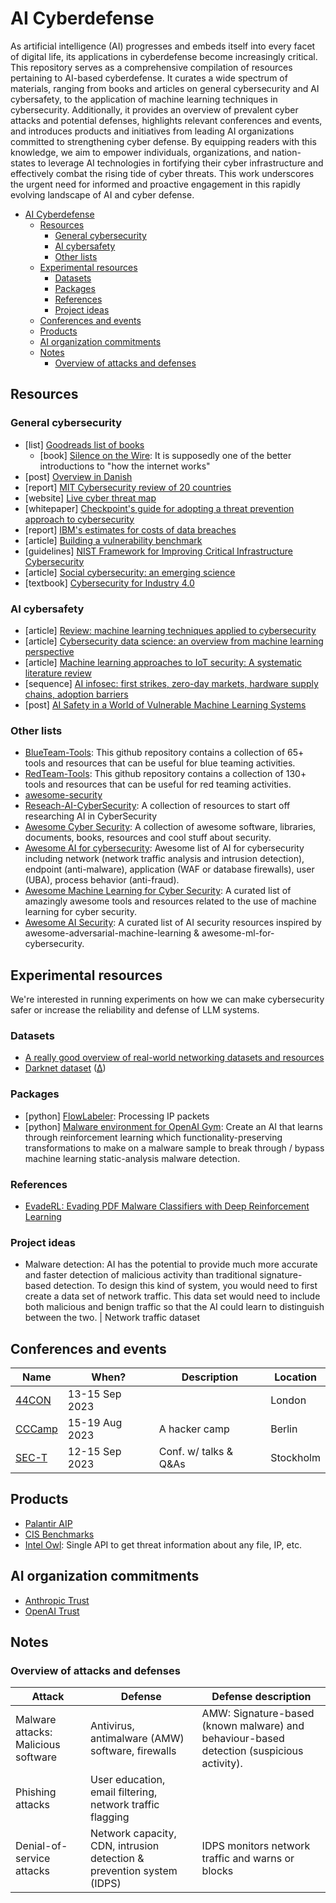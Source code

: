 # AI Cyberdefense

As artificial intelligence (AI) progresses and embeds itself into every facet of digital life, its applications in cyberdefense become increasingly critical. This repository serves as a comprehensive compilation of resources pertaining to AI-based cyberdefense. It curates a wide spectrum of materials, ranging from books and articles on general cybersecurity and AI cybersafety, to the application of machine learning techniques in cybersecurity. Additionally, it provides an overview of prevalent cyber attacks and potential defenses, highlights relevant conferences and events, and introduces products and initiatives from leading AI organizations committed to strengthening cyber defense. By equipping readers with this knowledge, we aim to empower individuals, organizations, and nation-states to leverage AI technologies in fortifying their cyber infrastructure and effectively combat the rising tide of cyber threats. This work underscores the urgent need for informed and proactive engagement in this rapidly evolving landscape of AI and cyber defense.

- [AI Cyberdefense](#ai-cyberdefense)
  - [Resources](#resources)
    - [General cybersecurity](#general-cybersecurity)
    - [AI cybersafety](#ai-cybersafety)
    - [Other lists](#other-lists)
  - [Experimental resources](#experimental-resources)
    - [Datasets](#datasets)
    - [Packages](#packages)
    - [References](#references)
    - [Project ideas](#project-ideas)
  - [Conferences and events](#conferences-and-events)
  - [Products](#products)
  - [AI organization commitments](#ai-organization-commitments)
  - [Notes](#notes)
    - [Overview of attacks and defenses](#overview-of-attacks-and-defenses)

## Resources

### General cybersecurity

- [list] [Goodreads list of books](https://www.goodreads.com/review/list/72754976?shelf=cybersecurity&sort=avg_rating#)
  - [book] [Silence on the Wire](https://cloudflare-ipfs.com/ipfs/bafykbzaced7qlzap77wrfegoup2djxbeafqeeasp47sgx563hmxhdnn4usfzg?filename=Michal%20Zalewski%20-%20Silence%20on%20the%20Wire_%20A%20Field%20Guide%20to%20Passive%20Reconnaissance%20and%20Indirect%20Attacks-No%20Starch%20Press%20%282005%29.pdf): It is supposedly one of the better introductions to "how the internet works"
- [post] [Overview in Danish](<https://www.bdo.dk/da-dk/services/advisory/cybersikkerhed?utm_source=bing&utm_medium=cpc&utm_campaign=Service%20-%20Cybersikkerhed%20(Dansk)&utm_term=Cyber%20Security&utm_content=Cyber%20Security>)
- [report] [MIT Cybersecurity review of 20 countries](https://www.technologyreview.com/2022/11/15/1063189/the-cyber-defense-index-2022-23/)
- [website] [Live cyber threat map](https://threatmap.checkpoint.com/)
- [whitepaper] [Checkpoint's guide for adopting a threat prevention approach to cybersecurity](https://pages.checkpoint.com/preventing-unknown-zero-day-attacks-whitepaper.html)
- [report] [IBM's estimates for costs of data breaches](https://www.ibm.com/reports/data-breach)
- [article] [Building a vulnerability benchmark](https://ietresearch.onlinelibrary.wiley.com/doi/10.1049/iet-ifs.2018.5647)
- [guidelines] [NIST Framework for Improving Critical Infrastructure Cybersecurity](https://www.baltimorecityschools.org/sites/default/files/inline-files/NIST.CSWP_.04162018.pdf)
- [article] [Social cybersecurity: an emerging science](https://link.springer.com/article/10.1007/s10588-020-09322-9)
- [textbook] [Cybersecurity for Industry 4.0](https://link.springer.com/book/10.1007/978-3-319-50660-9)

### AI cybersafety

- [article] [Review: machine learning techniques applied to cybersecurity](https://link.springer.com/article/10.1007/s13042-018-00906-1)
- [article] [Cybersecurity data science: an overview from machine learning perspective](https://link.springer.com/article/10.1186/s40537-020-00318-5)
- [article] [Machine learning approaches to IoT security: A systematic literature review](https://www.sciencedirect.com/science/article/pii/S2542660521000093)
- [sequence] [AI infosec: first strikes, zero-day markets, hardware supply chains, adoption barriers](https://www.lesswrong.com/posts/kvk2ZorXui4YB4zvc/ai-infosec-first-strikes-zero-day-markets-hardware-supply)
- [post] [AI Safety in a World of Vulnerable Machine Learning Systems](https://www.lesswrong.com/posts/ncsxcf8CkDveXBCrA/ai-safety-in-a-world-of-vulnerable-machine-learning-systems-1)

### Other lists

- [BlueTeam-Tools](https://github.com/A-poc/BlueTeam-Tools): This github repository contains a collection of 65+ tools and resources that can be useful for blue teaming activities.
- [RedTeam-Tools](https://github.com/A-poc/RedTeam-Tools): This github repository contains a collection of 130+ tools and resources that can be useful for red teaming activities.
- [awesome-security](https://github.com/sbilly/awesome-security)
- [Reseach-AI-CyberSecurity](https://github.com/AIDXNZ/Research-Ai-Cybersec): A collection of resources to start off researching AI in CyberSecurity
- [Awesome Cyber Security](https://github.com/fabionoth/awesome-cyber-security): A collection of awesome software, libraries, documents, books, resources and cool stuff about security.
- [Awesome AI for cybersecurity](https://github.com/Billy1900/Awesome-AI-for-cybersecurity): Awesome list of AI for cybersecurity including network (network traffic analysis and intrusion detection), endpoint (anti-malware), application (WAF or database firewalls), user (UBA), process behavior (anti-fraud).
- [Awesome Machine Learning for Cyber Security](https://github.com/jivoi/awesome-ml-for-cybersecurity): A curated list of amazingly awesome tools and resources related to the use of machine learning for cyber security.
- [Awesome AI Security](https://github.com/DeepSpaceHarbor/Awesome-AI-Security): A curated list of AI security resources inspired by awesome-adversarial-machine-learning & awesome-ml-for-cybersecurity.

## Experimental resources

We're interested in running experiments on how we can make cybersecurity safer or increase the reliability and defense of LLM systems.

### Datasets

- [A really good overview of real-world networking datasets and resources](https://gist.github.com/stefanbschneider/96602bb3c8b256b90058d59f337a0e59)
- [Darknet dataset](https://www.unb.ca/cic/datasets/darknet2020.html) ([∆](https://www.kaggle.com/datasets/peterfriedrich1/cicdarknet2020-internet-traffic))

### Packages

- [python] [FlowLabeler](https://github.com/jsrojas/FlowLabeler): Processing IP packets
- [python] [Malware environment for OpenAI Gym](https://github.com/endgameinc/gym-malware): Create an AI that learns through reinforcement learning which functionality-preserving transformations to make on a malware sample to break through / bypass machine learning static-analysis malware detection.

### References

- [EvadeRL: Evading PDF Malware Classifiers with Deep Reinforcement Learning](https://www.hindawi.com/journals/scn/2022/7218800/)

### Project ideas

- Malware detection: AI has the potential to provide much more accurate and faster detection of malicious activity than traditional signature-based detection. To design this kind of system, you would need to first create a data set of network traffic. This data set would need to include both malicious and benign traffic so that the AI could learn to distinguish between the two. | Network traffic dataset

## Conferences and events

| Name                                                                 | When?          | Description           | Location  |
| -------------------------------------------------------------------- | -------------- | --------------------- | --------- |
| [44CON](https://44con.com/2023/03/20/44con-2023-early-bird-tickets/) | 13-15 Sep 2023 |                       | London    |
| [CCCamp](https://events.ccc.de/camp/2023/infos/)                     | 15-19 Aug 2023 | A hacker camp         | Berlin    |
| [SEC-T](https://www.sec-t.org/)                                      | 12-15 Sep 2023 | Conf. w/ talks & Q&As | Stockholm |

## Products

- [Palantir AIP](https://www.palantir.com/platforms/aip/)
- [CIS Benchmarks](https://www.cisecurity.org/cis-benchmarks)
- [Intel Owl](https://github.com/intelowlproject/IntelOwl): Single API to get threat information about any file, IP, etc.

## AI organization commitments

- [Anthropic Trust](https://trust.anthropic.com/)
- [OpenAI Trust](https://trust.openai.com/)

## Notes

### Overview of attacks and defenses

| Attack                              | Defense                                                               | Defense description                                                                       |
| ----------------------------------- | --------------------------------------------------------------------- | ----------------------------------------------------------------------------------------- |
| Malware attacks: Malicious software | Antivirus, antimalware (AMW) software, firewalls                      | AMW: Signature-based (known malware) and behaviour-based detection (suspicious activity). |
| Phishing attacks                    | User education, email filtering, network traffic flagging             |                                                                                           |
| Denial-of-service attacks           | Network capacity, CDN, intrusion detection & prevention system (IDPS) | IDPS monitors network traffic and warns or blocks                                         |
